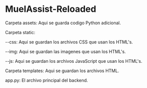 # MuelAssist-Reloaded

Carpeta assets: Aqui se guarda codigo Python adicional.

Carpeta static:

--css: Aqui se guardan los archivos CSS que usan los HTML's.

--img: Aqui se guardan las imagenes que usan los HTML's.

--js: Aqui se guardan los archivos JavaScript que usan los HTML's.

Carpeta templates: Aqui se guardan los archivos HTML.

app.py: El archivo principal del backend.
